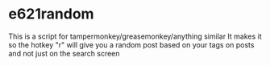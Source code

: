 # e621random

This is a script for tampermonkey/greasemonkey/anything similar
It makes it so the hotkey "r" will give you a random post based on your tags on posts and not just on the search screen
